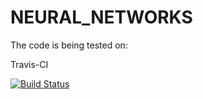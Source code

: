 # NEURAL_NETWORKS

The code is being tested on:

Travis-CI

[![Build Status](https://travis-ci.org/IooHooI/NEURAL_NETWORKS.svg?branch=master)](https://travis-ci.org/IooHooI/NEURAL_NETWORKS)
